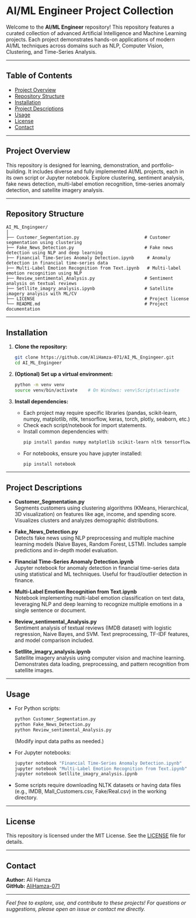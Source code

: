 # AI/ML Engineer Project Collection

Welcome to the **AI/ML Engineer** repository! This repository features a curated collection of advanced Artificial Intelligence and Machine Learning projects. Each project demonstrates hands-on applications of modern AI/ML techniques across domains such as NLP, Computer Vision, Clustering, and Time-Series Analysis.

---

## Table of Contents

- [Project Overview](#project-overview)
- [Repository Structure](#repository-structure)
- [Installation](#installation)
- [Project Descriptions](#project-descriptions)
- [Usage](#usage)
- [License](#license)
- [Contact](#contact)

---

## Project Overview

This repository is designed for learning, demonstration, and portfolio-building. It includes diverse and fully implemented AI/ML projects, each in its own script or Jupyter notebook. Explore clustering, sentiment analysis, fake news detection, multi-label emotion recognition, time-series anomaly detection, and satellite imagery analysis.

---

## Repository Structure

```
AI_ML_Engingeer/
│
├── Customer_Segmentation.py                         # Customer segmentation using clustering
├── Fake_News_Detection.py                           # Fake news detection using NLP and deep learning
├── Financial Time-Series Anomaly Detection.ipynb     # Anomaly detection in financial time-series data
├── Multi-Label Emotion Recognition from Text.ipynb   # Multi-label emotion recognition using NLP
├── Review_sentimental_Analysis.py                   # Sentiment analysis on textual reviews
├── Setllite_imagry_analysis.ipynb                   # Satellite imagery analysis with ML/CV
├── LICENSE                                          # Project license
└── README.md                                        # Project documentation
```

---

## Installation

1. **Clone the repository:**
    ```bash
    git clone https://github.com/AliHamza-071/AI_ML_Engingeer.git
    cd AI_ML_Engingeer
    ```

2. **(Optional) Set up a virtual environment:**
    ```bash
    python -m venv venv
    source venv/bin/activate    # On Windows: venv\Scripts\activate
    ```

3. **Install dependencies:**
    - Each project may require specific libraries (pandas, scikit-learn, numpy, matplotlib, nltk, tensorflow, keras, torch, plotly, seaborn, etc.)
    - Check each script/notebook for import statements.
    - Install common dependencies with:
      ```bash
      pip install pandas numpy matplotlib scikit-learn nltk tensorflow keras torch plotly seaborn notebook
      ```
    - For notebooks, ensure you have jupyter installed:
      ```bash
      pip install notebook
      ```

---

## Project Descriptions

- **Customer_Segmentation.py**  
  Segments customers using clustering algorithms (KMeans, Hierarchical, 3D visualization) on features like age, income, and spending score. Visualizes clusters and analyzes demographic distributions.

- **Fake_News_Detection.py**  
  Detects fake news using NLP preprocessing and multiple machine learning models (Naive Bayes, Random Forest, LSTM). Includes sample predictions and in-depth model evaluation.

- **Financial Time-Series Anomaly Detection.ipynb**  
  Jupyter notebook for anomaly detection in financial time-series data using statistical and ML techniques. Useful for fraud/outlier detection in finance.

- **Multi-Label Emotion Recognition from Text.ipynb**  
  Notebook implementing multi-label emotion classification on text data, leveraging NLP and deep learning to recognize multiple emotions in a single sentence or document.

- **Review_sentimental_Analysis.py**  
  Sentiment analysis of textual reviews (IMDB dataset) with logistic regression, Naive Bayes, and SVM. Text preprocessing, TF-IDF features, and model comparison included.

- **Setllite_imagry_analysis.ipynb**  
  Satellite imagery analysis using computer vision and machine learning. Demonstrates data loading, preprocessing, and pattern recognition from satellite images.

---

## Usage

- For Python scripts:
    ```bash
    python Customer_Segmentation.py
    python Fake_News_Detection.py
    python Review_sentimental_Analysis.py
    ```
    (Modify input data paths as needed.)

- For Jupyter notebooks:
    ```bash
    jupyter notebook "Financial Time-Series Anomaly Detection.ipynb"
    jupyter notebook "Multi-Label Emotion Recognition from Text.ipynb"
    jupyter notebook Setllite_imagry_analysis.ipynb
    ```

- Some scripts require downloading NLTK datasets or having data files (e.g., IMDB, Mall_Customers.csv, Fake/Real.csv) in the working directory.

---

## License

This repository is licensed under the MIT License. See the [LICENSE](LICENSE) file for details.

---

## Contact

**Author:** Ali Hamza  
**GitHub:** [AliHamza-071](https://github.com/AliHamza-071)

---

*Feel free to explore, use, and contribute to these projects! For questions or suggestions, please open an issue or contact me directly.*
